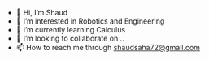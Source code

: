 - 👋 Hi, I’m Shaud
- 👀 I’m interested in Robotics and Engineering
- 🌱 I’m currently learning Calculus
- 💞️ I’m looking to collaborate on ..
- 📫 How to reach me through shaudsaha72@gmail.com

<!---
ShaudS/ShaudS is a ✨ special ✨ repository because its `README.md` (this file) appears on your GitHub profile.
You can click the Preview link to take a look at your changes.
--->
